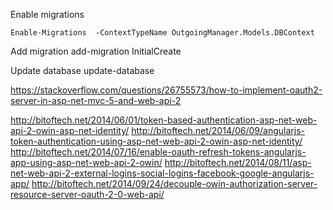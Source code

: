 ﻿Enable migrations 

	Enable-Migrations  -ContextTypeName OutgoingManager.Models.DBContext

Add migration
	 add-migration InitialCreate

Update database 
	update-database

https://stackoverflow.com/questions/26755573/how-to-implement-oauth2-server-in-asp-net-mvc-5-and-web-api-2

http://bitoftech.net/2014/06/01/token-based-authentication-asp-net-web-api-2-owin-asp-net-identity/
http://bitoftech.net/2014/06/09/angularjs-token-authentication-using-asp-net-web-api-2-owin-asp-net-identity/
http://bitoftech.net/2014/07/16/enable-oauth-refresh-tokens-angularjs-app-using-asp-net-web-api-2-owin/
http://bitoftech.net/2014/08/11/asp-net-web-api-2-external-logins-social-logins-facebook-google-angularjs-app/
http://bitoftech.net/2014/09/24/decouple-owin-authorization-server-resource-server-oauth-2-0-web-api/



